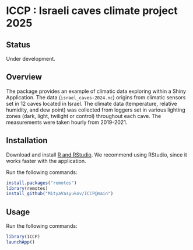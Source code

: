 
<!-- README.md is generated from README.Rmd. Please edit that file -->

# ICCP : Israeli caves climate project 2025

## Status

Under development.

## Overview

The package provides an example of climatic data exploring within a
Shiny Application. The data (`israel_caves-2024.nc`) origins from
climatic sensors set in 12 caves located in Israel. The climate data
(temperature, relative humidity, and dew point) was collected from
loggers set in various lighting zones (dark, light, twilight or control)
throughout each cave. The measurements were taken hourly from 2019-2021.

## Installation

Download and install [R and
RStudio](https://posit.co/download/rstudio-desktop). We recommend using
RStudio, since it works faster with the application.

Run the following commands:

``` r
install.packages("remotes")
library(remotes)
install_github("MityaVasyukov/ICCP@main")
```

## Usage

Run the following commands:

``` r
library(ICCP)
launchApp()
```
